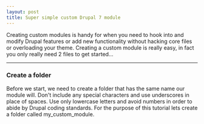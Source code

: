 ```yaml
---
layout: post
title: Super simple custom Drupal 7 module
---
```


Creating custom modules is handy for when you need to hook into and modify Drupal features or add new functionality without hacking core files or overloading your theme. Creating a custom module is really easy, in fact you only really need 2 files to get started...

---

### Create a folder
Before we start, we need to create a folder that has the same name our module will. Don't include any special characters and use underscores in place of spaces. Use only lowercase letters and avoid numbers in order to abide by Drupal coding standards. For the purpose of this tutorial lets create a folder called my_custom_module.
